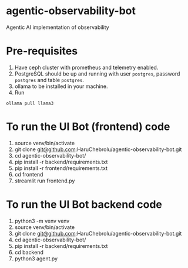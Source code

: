 # agentic-observability-bot
Agentic AI implementation of observability 

# Pre-requisites

1. Have ceph cluster with prometheus and telemetry enabled.
2. PostgreSQL should be up and running with user `postgres`, password `postgres` and table `postgres`.
3. ollama to be installed in your machine.
4. Run 
```
ollama pull llama3
```

# To run the UI Bot (frontend) code
1. source venv/bin/activate
2. git clone git@github.com:HaruChebrolu/agentic-observability-bot.git
3. cd agentic-observability-bot/
4. pip install -r backend/requirements.txt
5. pip install -r frontend/requirements.txt
6. cd frontend
7. streamlit run frontend.py

# To run the UI Bot backend code
1. python3 -m venv venv
2. source venv/bin/activate
3. git clone git@github.com:HaruChebrolu/agentic-observability-bot.git
4. cd agentic-observability-bot/
5. pip install -r backend/requirements.txt
6. cd backend
7. python3 agent.py
